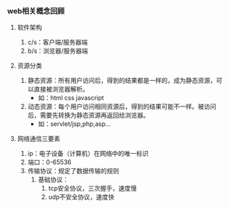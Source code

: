 ### web相关概念回顾

1. 软件架构

   1. c/s：客户端/服务器端
   2. b/s：浏览器/服务器端

2. 资源分类
      1. 静态资源：所有用户访问后，得到的结果都是一样的，成为静态资源，可以直接被浏览器解析。
         * 如：html css javascript
   2. 动态资源：每个用户访问相同资源后，得到的结果可能不一样。被访问后，需要先转换为静态资源再返回给浏览器。
         * 如：servlet/jsp,php,asp... 

3. 网络通信三要素
   1. ip：电子设备（计算机）在网络中的唯一标识
   2. 端口：0-65536
   3. 传输协议：规定了数据传输的规则
      1. 基础协议：
         1. tcp安全协议，三次握手，速度慢
         2. udp不安全协议，速度快